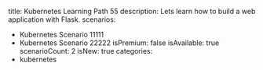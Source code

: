 title: Kubernetes Learning Path 55
description: Lets learn how to build a web application with Flask.
scenarios: 
  - Kubernetes Scenario 11111
  - Kubernetes Scenario 22222
isPremium: false
isAvailable: true
scenarioCount: 2
isNew: true
categories: 
  - kubernetes

